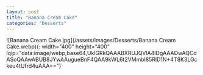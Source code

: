 ```yaml
---
layout: post
title: "Banana Cream Cake"
categories: "Desserts"
---
```

![Banana Cream Cake.jpg](/assets/images/Desserts/Banana Cream Cake.webp){: width="400" height="400" lqip="data:image/webp;base64,UklGRkQAAABXRUJQVlA4IDgAAADwAQCdASoQAAwABUB8JYwAAugueBnF4QAA9kWL6t2VMmbl85RlD1N+4T8K3LGckeu4tUfrd4uAAA=="}

